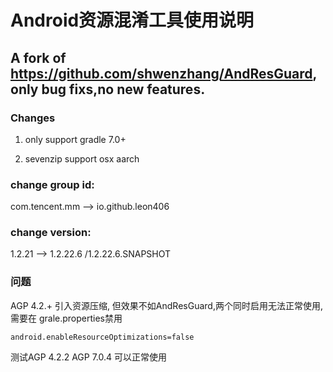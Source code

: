 #  Android资源混淆工具使用说明 #

## A fork of https://github.com/shwenzhang/AndResGuard, only bug fixs,no new features.



### Changes

1. only support gradle 7.0+

2. sevenzip support  osx aarch


### change group id:

com.tencent.mm --> io.github.leon406

### change version:
1.2.21 --> 1.2.22.6 /1.2.22.6.SNAPSHOT



### 问题

AGP 4.2.+ 引入资源压缩, 但效果不如AndResGuard,两个同时启用无法正常使用,需要在 grale.properties禁用

```
android.enableResourceOptimizations=false
```

测试AGP 4.2.2 AGP 7.0.4 可以正常使用
